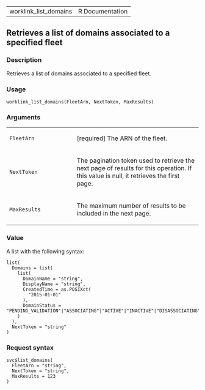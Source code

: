<table style="width: 100%;">
<tbody>
<tr class="odd">
<td>worklink_list_domains</td>
<td style="text-align: right;">R Documentation</td>
</tr>
</tbody>
</table>

## Retrieves a list of domains associated to a specified fleet

### Description

Retrieves a list of domains associated to a specified fleet.

### Usage

    worklink_list_domains(FleetArn, NextToken, MaxResults)

### Arguments

<table>
<colgroup>
<col style="width: 35%" />
<col style="width: 65%" />
</colgroup>
<tbody>
<tr class="odd">
<td><code id="worklink_list_domains_:_FleetArn">FleetArn</code></td>
<td><p>[required] The ARN of the fleet.</p></td>
</tr>
<tr class="even">
<td><code id="worklink_list_domains_:_NextToken">NextToken</code></td>
<td><p>The pagination token used to retrieve the next page of results
for this operation. If this value is null, it retrieves the first
page.</p></td>
</tr>
<tr class="odd">
<td><code id="worklink_list_domains_:_MaxResults">MaxResults</code></td>
<td><p>The maximum number of results to be included in the next
page.</p></td>
</tr>
</tbody>
</table>

### Value

A list with the following syntax:

    list(
      Domains = list(
        list(
          DomainName = "string",
          DisplayName = "string",
          CreatedTime = as.POSIXct(
            "2015-01-01"
          ),
          DomainStatus = "PENDING_VALIDATION"|"ASSOCIATING"|"ACTIVE"|"INACTIVE"|"DISASSOCIATING"|"DISASSOCIATED"|"FAILED_TO_ASSOCIATE"|"FAILED_TO_DISASSOCIATE"
        )
      ),
      NextToken = "string"
    )

### Request syntax

    svc$list_domains(
      FleetArn = "string",
      NextToken = "string",
      MaxResults = 123
    )
